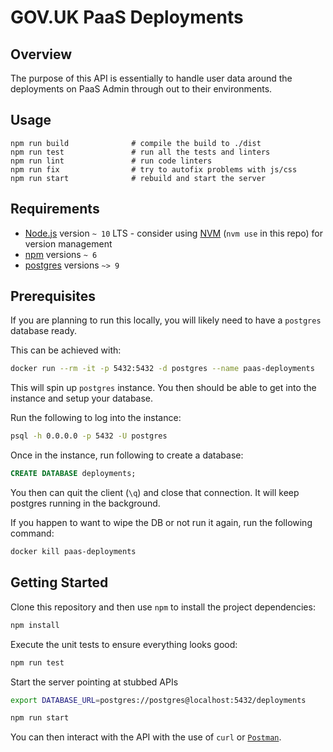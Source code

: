 # GOV.UK PaaS Deployments

## Overview

The purpose of this API is essentially to handle user data around the
deployments on PaaS Admin through out to their environments.

## Usage

```
npm run build              # compile the build to ./dist
npm run test               # run all the tests and linters
npm run lint               # run code linters
npm run fix                # try to autofix problems with js/css
npm run start              # rebuild and start the server
```

## Requirements

* [Node.js](https://nodejs.org/en/) version `~ 10` LTS - consider using
  [NVM](https://github.com/creationix/nvm) (`nvm use` in this repo) for version
management
* [npm](https://www.npmjs.com/) versions `~ 6`
* [postgres](https://www.postgresql.org/) versions `~> 9`

## Prerequisites

If you are planning to run this locally, you will likely need to have a
`postgres` database ready.

This can be achieved with:

```sh
docker run --rm -it -p 5432:5432 -d postgres --name paas-deployments
```

This will spin up `postgres` instance. You then should be able to get into the
instance and setup your database.

Run the following to log into the instance:
```sh
psql -h 0.0.0.0 -p 5432 -U postgres
```

Once in the instance, run following to create a database:

```sql
CREATE DATABASE deployments;
```

You then can quit the client (`\q`) and close that connection. It will keep
postgres running in the background.

If you happen to want to wipe the DB or not run it again, run the following
command:

```sh
docker kill paas-deployments
```

## Getting Started

Clone this repository and then use `npm` to install the project dependencies:

```sh
npm install
```

Execute the unit tests to ensure everything looks good:

```sh
npm run test
```

Start the server pointing at stubbed APIs

```sh
export DATABASE_URL=postgres://postgres@localhost:5432/deployments

npm run start
```

You can then interact with the API with the use of `curl` or [`Postman`](https://www.getpostman.com/).
